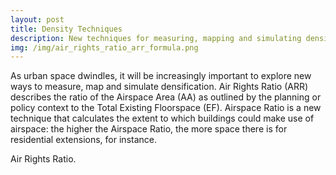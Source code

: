 ```yaml
---
layout: post
title: Density Techniques
description: New techniques for measuring, mapping and simulating density
img: /img/air_rights_ratio_arr_formula.png 
---
```


As urban space dwindles, it will be increasingly important to explore new ways to measure, map and simulate densification. Air Rights Ratio (ARR) describes the ratio of the Airspace Area (AA) as outlined by the planning or policy context to the Total Existing Floorspace (EF). Airspace Ratio is a new technique that calculates the extent to which buildings could make use of airspace: the higher the Airspace Ratio, the more space there is for residential extensions, for instance. 

<div class="col">
	<img class="col" src="{{ site.baseurl }}/img/air_rights_ratio_arr_formula.png" alt="" title=""/>
</div>

<div class="col three caption">
	Air Rights Ratio.
</div>
